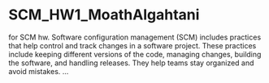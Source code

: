 # SCM_HW1_MoathAlgahtani
for SCM hw.
Software configuration management (SCM) includes practices that help control and track changes in a software project. These practices include keeping different versions of the code, managing changes, building the software, and handling releases. They help teams stay organized and avoid mistakes.
...
